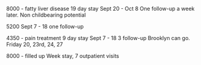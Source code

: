 8000 - fatty liver disease 
19 day stay
Sept 20 - Oct 8 
One follow-up a week later. 
Non childbearing potential 

5200
Sept 7 - 18 one follow-up

4350 - pain treatment
9 day stay
Sept 7 - 18
3 follow-up
Brooklyn can go. 
Friday 20, 23rd, 24, 27

8000 - filled up
Week stay, 7 outpatient visits
